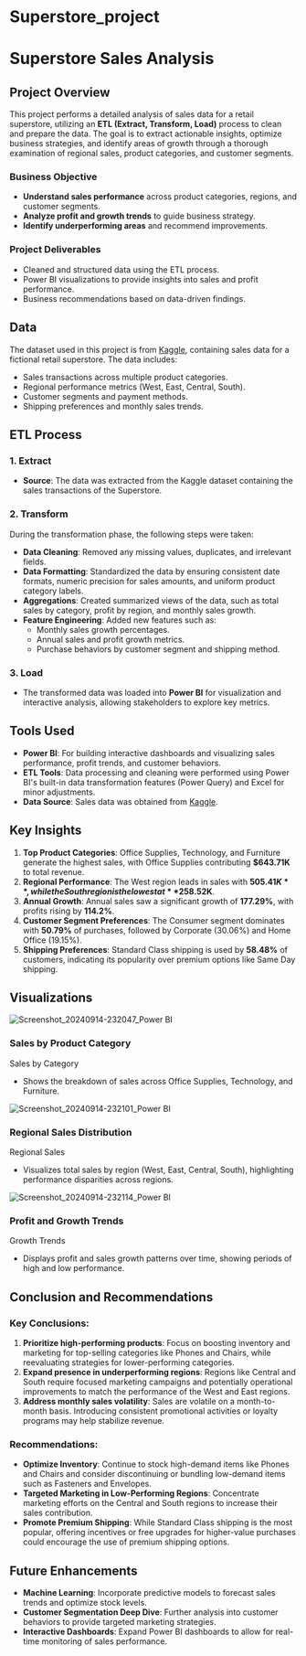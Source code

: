 # Superstore_project

# **Superstore Sales Analysis**

## **Project Overview**
This project performs a detailed analysis of sales data for a retail superstore, utilizing an **ETL (Extract, Transform, Load)** process to clean and prepare the data. The goal is to extract actionable insights, optimize business strategies, and identify areas of growth through a thorough examination of regional sales, product categories, and customer segments.

### **Business Objective**
- **Understand sales performance** across product categories, regions, and customer segments.
- **Analyze profit and growth trends** to guide business strategy.
- **Identify underperforming areas** and recommend improvements.

### **Project Deliverables**
- Cleaned and structured data using the ETL process.
- Power BI visualizations to provide insights into sales and profit performance.
- Business recommendations based on data-driven findings.

## **Data**
The dataset used in this project is from [Kaggle](https://www.kaggle.com/), containing sales data for a fictional retail superstore. The data includes:
- Sales transactions across multiple product categories.
- Regional performance metrics (West, East, Central, South).
- Customer segments and payment methods.
- Shipping preferences and monthly sales trends.

## **ETL Process**
### **1. Extract**
- **Source**: The data was extracted from the Kaggle dataset containing the sales transactions of the Superstore.
  
### **2. Transform**
During the transformation phase, the following steps were taken:
- **Data Cleaning**: Removed any missing values, duplicates, and irrelevant fields.
- **Data Formatting**: Standardized the data by ensuring consistent date formats, numeric precision for sales amounts, and uniform product category labels.
- **Aggregations**: Created summarized views of the data, such as total sales by category, profit by region, and monthly sales growth.
- **Feature Engineering**: Added new features such as:
  - Monthly sales growth percentages.
  - Annual sales and profit growth metrics.
  - Purchase behaviors by customer segment and shipping method.

### **3. Load**
- The transformed data was loaded into **Power BI** for visualization and interactive analysis, allowing stakeholders to explore key metrics.

## **Tools Used**
- **Power BI**: For building interactive dashboards and visualizing sales performance, profit trends, and customer behaviors.
- **ETL Tools**: Data processing and cleaning were performed using Power BI's built-in data transformation features (Power Query) and Excel for minor adjustments.
- **Data Source**: Sales data was obtained from [Kaggle](https://www.kaggle.com/).

## **Key Insights**
1. **Top Product Categories**: Office Supplies, Technology, and Furniture generate the highest sales, with Office Supplies contributing **$643.71K** to total revenue.
2. **Regional Performance**: The West region leads in sales with **$505.41K**, while the South region is the lowest at **$258.52K**.
3. **Annual Growth**: Annual sales saw a significant growth of **177.29%**, with profits rising by **114.2%**.
4. **Customer Segment Preferences**: The Consumer segment dominates with **50.79%** of purchases, followed by Corporate (30.06%) and Home Office (19.15%).
5. **Shipping Preferences**: Standard Class shipping is used by **58.48%** of customers, indicating its popularity over premium options like Same Day shipping.

## **Visualizations**

![Screenshot_20240914-232047_Power BI](https://github.com/user-attachments/assets/81475afb-7975-4d6b-b53d-7e21fe2547a0)

### **Sales by Product Category**
Sales by Category
- Shows the breakdown of sales across Office Supplies, Technology, and Furniture.

![Screenshot_20240914-232101_Power BI](https://github.com/user-attachments/assets/e3ca3ac3-0272-4dcf-8560-7869e94903c5)

### **Regional Sales Distribution**
Regional Sales
- Visualizes total sales by region (West, East, Central, South), highlighting performance disparities across regions.

![Screenshot_20240914-232114_Power BI](https://github.com/user-attachments/assets/73711618-9e83-4104-b728-26e38be62f2c)

### **Profit and Growth Trends**
Growth Trends
- Displays profit and sales growth patterns over time, showing periods of high and low performance.

## **Conclusion and Recommendations**
### **Key Conclusions:**
1. **Prioritize high-performing products**: Focus on boosting inventory and marketing for top-selling categories like Phones and Chairs, while reevaluating strategies for lower-performing categories.
2. **Expand presence in underperforming regions**: Regions like Central and South require focused marketing campaigns and potentially operational improvements to match the performance of the West and East regions.
3. **Address monthly sales volatility**: Sales are volatile on a month-to-month basis. Introducing consistent promotional activities or loyalty programs may help stabilize revenue.

### **Recommendations:**
- **Optimize Inventory**: Continue to stock high-demand items like Phones and Chairs and consider discontinuing or bundling low-demand items such as Fasteners and Envelopes.
- **Targeted Marketing in Low-Performing Regions**: Concentrate marketing efforts on the Central and South regions to increase their sales contribution.
- **Promote Premium Shipping**: While Standard Class shipping is the most popular, offering incentives or free upgrades for higher-value purchases could encourage the use of premium shipping options.

## **Future Enhancements**
- **Machine Learning**: Incorporate predictive models to forecast sales trends and optimize stock levels.
- **Customer Segmentation Deep Dive**: Further analysis into customer behaviors to provide targeted marketing strategies.
- **Interactive Dashboards**: Expand Power BI dashboards to allow for real-time monitoring of sales performance.
